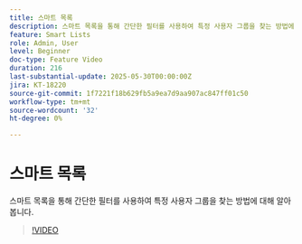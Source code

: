 ```yaml
---
title: 스마트 목록
description: 스마트 목록을 통해 간단한 필터를 사용하여 특정 사용자 그룹을 찾는 방법에 대해 알아봅니다.
feature: Smart Lists
role: Admin, User
level: Beginner
doc-type: Feature Video
duration: 216
last-substantial-update: 2025-05-30T00:00:00Z
jira: KT-18220
source-git-commit: 1f7221f18b629fb5a9ea7d9aa907ac847ff01c50
workflow-type: tm+mt
source-wordcount: '32'
ht-degree: 0%

---
```



# 스마트 목록

스마트 목록을 통해 간단한 필터를 사용하여 특정 사용자 그룹을 찾는 방법에 대해 알아봅니다.

>[!VIDEO](https://video.tv.adobe.com/v/3463210/?learn=on&enablevpops&captions=kor)
